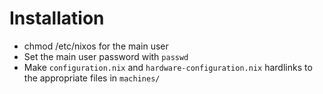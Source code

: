 # Installation
* chmod /etc/nixos for the main user
* Set the main user password with `passwd`
* Make `configuration.nix` and `hardware-configuration.nix` hardlinks to the appropriate files in `machines/`
